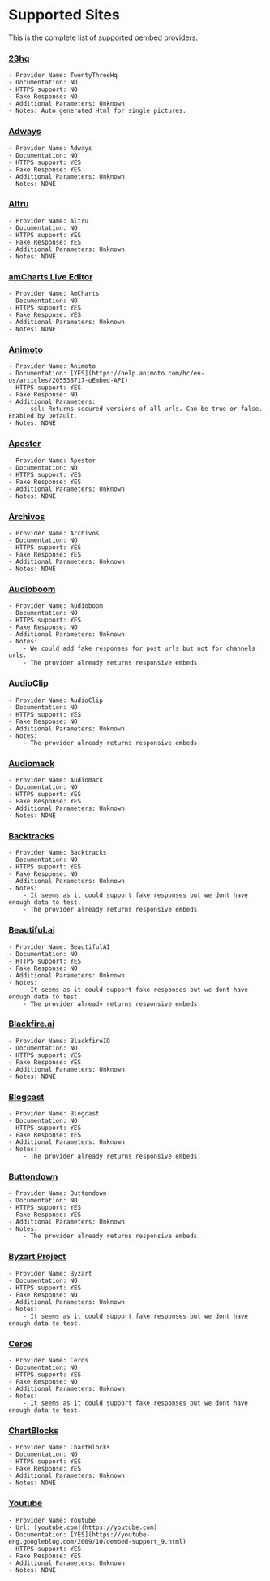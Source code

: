 Supported Sites
===============
This is the complete list of supported oembed providers.

### [23hq](http://23hq.com)
    - Provider Name: TwentyThreeHq
    - Documentation: NO
    - HTTPS support: NO
    - Fake Response: NO
    - Additional Parameters: Unknown
    - Notes: Auto generated Html for single pictures.

### [Adways](https://www.adways.com)
    - Provider Name: Adways
    - Documentation: NO
    - HTTPS support: YES
    - Fake Response: YES
    - Additional Parameters: Unknown
    - Notes: NONE

### [Altru](https://www.altrulabs.com/)
    - Provider Name: Altru
    - Documentation: NO
    - HTTPS support: YES
    - Fake Response: YES
    - Additional Parameters: Unknown
    - Notes: NONE

### [amCharts Live Editor](https://live.amcharts.com/)
    - Provider Name: AmCharts
    - Documentation: NO
    - HTTPS support: YES
    - Fake Response: YES
    - Additional Parameters: Unknown
    - Notes: NONE

### [Animoto](https://animoto.com/)
    - Provider Name: Animoto
    - Documentation: [YES](https://help.animoto.com/hc/en-us/articles/205538717-oEmbed-API)
    - HTTPS support: YES
    - Fake Response: NO
    - Additional Parameters:
        - ssl: Returns secured versions of all urls. Can be true or false. Enabled by Default.
    - Notes: NONE

### [Apester](https://www.apester.com/)
    - Provider Name: Apester
    - Documentation: NO
    - HTTPS support: YES
    - Fake Response: YES
    - Additional Parameters: Unknown
    - Notes: NONE

### [Archivos](https://www.archivos.digital/)
    - Provider Name: Archivos
    - Documentation: NO
    - HTTPS support: YES
    - Fake Response: YES
    - Additional Parameters: Unknown
    - Notes: NONE

### [Audioboom](https://audioboom.com/)
    - Provider Name: Audioboom
    - Documentation: NO
    - HTTPS support: YES
    - Fake Response: NO
    - Additional Parameters: Unknown
    - Notes:
        - We could add fake responses for post urls but not for channels urls.
        - The provider already returns responsive embeds.

### [AudioClip](https://audioclip.naver.com/)
    - Provider Name: AudioClip
    - Documentation: NO
    - HTTPS support: YES
    - Fake Response: NO
    - Additional Parameters: Unknown
    - Notes:
        - The provider already returns responsive embeds.

### [Audiomack](https://www.audiomack.com/)
    - Provider Name: Audiomack
    - Documentation: NO
    - HTTPS support: YES
    - Fake Response: YES
    - Additional Parameters: Unknown
    - Notes: NONE

### [Backtracks](https://backtracks.fm/)
    - Provider Name: Backtracks
    - Documentation: NO
    - HTTPS support: YES
    - Fake Response: NO
    - Additional Parameters: Unknown
    - Notes:
        - It seems as it could support fake responses but we dont have enough data to test.
        - The provider already returns responsive embeds.

### [Beautiful.ai](https://beautiful.ai/)
    - Provider Name: BeautifulAI
    - Documentation: NO
    - HTTPS support: YES
    - Fake Response: NO
    - Additional Parameters: Unknown
    - Notes:
        - It seems as it could support fake responses but we dont have enough data to test.
        - The provider already returns responsive embeds.

### [Blackfire.ai](https://blackfire.io/)
    - Provider Name: BlackfireIO
    - Documentation: NO
    - HTTPS support: YES
    - Fake Response: YES
    - Additional Parameters: Unknown
    - Notes: NONE

### [Blogcast](https://blogcast.host/)
    - Provider Name: Blogcast
    - Documentation: NO
    - HTTPS support: YES
    - Fake Response: YES
    - Additional Parameters: Unknown
    - Notes:
        - The provider already returns responsive embeds.

### [Buttondown](https://buttondown.host/)
    - Provider Name: Buttondown
    - Documentation: NO
    - HTTPS support: YES
    - Fake Response: YES
    - Additional Parameters: Unknown
    - Notes:
        - The provider already returns responsive embeds.

### [Byzart Project](https://cmc.byzart.eu/)
    - Provider Name: Byzart
    - Documentation: NO
    - HTTPS support: YES
    - Fake Response: NO
    - Additional Parameters: Unknown
    - Notes:
        - It seems as it could support fake responses but we dont have enough data to test.

### [Ceros](http://www.ceros.com/)
    - Provider Name: Ceros
    - Documentation: NO
    - HTTPS support: YES
    - Fake Response: NO
    - Additional Parameters: Unknown
    - Notes:
        - It seems as it could support fake responses but we dont have enough data to test.

### [ChartBlocks](https://chartblocks.com/)
    - Provider Name: ChartBlocks
    - Documentation: NO
    - HTTPS support: YES
    - Fake Response: YES
    - Additional Parameters: Unknown
    - Notes: NONE

### [Youtube](https://youtube.com)
    - Provider Name: Youtube
    - Url: [youtube.com](https://youtube.com)
    - Documentation: [YES](https://youtube-eng.googleblog.com/2009/10/oembed-support_9.html)
    - HTTPS support: YES
    - Fake Response: YES
    - Additional Parameters: Unknown
    - Notes: NONE
